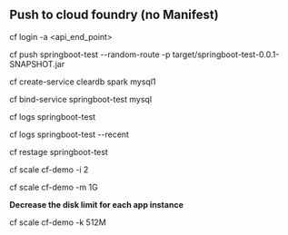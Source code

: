 Push to cloud foundry (no Manifest)
----------------------

cf login -a <api_end_point>

cf push springboot-test --random-route -p target/springboot-test-0.0.1-SNAPSHOT.jar

cf create-service cleardb spark mysql1

cf bind-service springboot-test mysql

cf logs springboot-test

cf logs springboot-test --recent

cf restage springboot-test


cf scale cf-demo -i 2

cf scale cf-demo -m 1G

**Decrease the disk limit for each app instance**

cf scale cf-demo -k 512M
